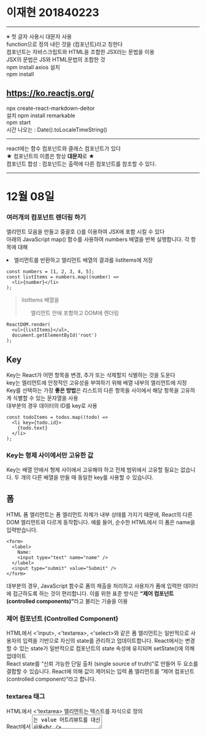 # 이재현 201840223
<hr>
※ 첫 글자 사용시 대문자 사용<br>
function으로 정의 내린 것을 (컴포넌트)라고 칭한다<br>
컴포넌트는 자바스크립트와 HTML을 조합한 JSX라는 문법을 이용<br>
JSX의 문법은 JS와 HTML문법의 조합한 것<br>
npm install axios 설치 <br>
npm install <br>

## https://ko.reactjs.org/

npx create-react-markdown-deitor<br>
설치 npm install remarkable<br>
npm start<br>
시간 나오는 : Date().toLocaleTimeString() <br>
<hr>
react에는 함수 컴포넌트와 클래스 컴포넌트가 있다 <br> 
★ 컴포넌트의 이름은 항상 <b>대문자</b>로 ★ <br>
컴포넌트 합성 : 컴포넌트는 출력에 다른 컴포넌트를 참조할 수 있다.<br>
<hr>

# 12월 08일
### 여러개의 컴포넌트 렌더링 하기
엘리먼트 모음을 만들고 중괄호 {}를 이용하여 JSX에 포함 시킬 수 있다  
아래의 JavaScript map() 함수를 사용하여 numbers 배열을 반복 실행합니다.  각 항목에 대해 <li> 엘리먼트를 반환하고 엘리먼트 배열의 결과를 listItems에 저장
```
const numbers = [1, 2, 3, 4, 5];
const listItems = numbers.map((number) =>
  <li>{number}</li>
);
```
> listItems 배열을 <ul>엘리먼트 안에 포함하고 DOM에 렌더링
```
ReactDOM.render(
  <ul>{listItems}</ul>,
  document.getElementById('root')
);
```
## Key
Key는 React가 어떤 항목을 변경, 추가 또는 삭제할지 식별하는 것을 도운다  
key는 엘리먼트에 안정적인 고유성을 부여하기 위해 배열 내부의 엘리먼트에 지정  
Key를 선택하는 가장 <b>좋은 방법</b>은 리스트의 다른 항목들 사이에서 해당 항목을 고유하게 식별할 수 있는 문자열을 사용  
대부분의 경우 데이터의 ID를 key로 사용  
```
const todoItems = todos.map((todo) =>
  <li key={todo.id}>
    {todo.text}
  </li>
);
```
### Key는 형제 사이에서만 고유한 값
Key는 배열 안에서 형제 사이에서 고유해야 하고 전체 범위에서 고유할 필요는 없습니다. 두 개의 다른 배열을 만들 때 동일한 key를 사용할 수 있습니다.  

## 폼
HTML 폼 엘리먼트는 폼 엘리먼트 자체가 내부 상태를 가지기 때문에, React의 다른 DOM 엘리먼트와 다르게 동작합니다. 예를 들어, 순수한 HTML에서 이 폼은 name을 입력받습니다.  
```
<form>
  <label>
    Name:
    <input type="text" name="name" />
  </label>
  <input type="submit" value="Submit" />
</form>
```
대부분의 경우, JavaScript 함수로 폼의 제출을 처리하고 사용자가 폼에 입력한 데이터에 접근하도록 하는 것이 편리합니다. 이를 위한 표준 방식은 <b>“제어 컴포넌트 (controlled components)“</b>라고 불리는 기술을 이용  

### 제어 컴포넌트 (Controlled Component)
HTML에서 <'input>, <'textarea>, <'select>와 같은 폼 엘리먼트는 일반적으로 사용자의 입력을 기반으로 자신의 state를 관리하고 업데이트합니다. React에서는 변경할 수 있는 state가 일반적으로 컴포넌트의 state 속성에 유지되며 setState()에 의해 업데이트  
React state를 “신뢰 가능한 단일 출처 (single source of truth)“로 만들어 두 요소를 결합할 수 있습니다.
React에 의해 값이 제어되는 입력 폼 엘리먼트를 “제어 컴포넌트 (controlled component)“라고 합니다.  

### textarea 태그
HTML에서 <'textarea> 엘리먼트는 텍스트를 자식으로 정의  
React에서 <textarea>는 value 어트리뷰트를 대신 사용  
이렇게하면 <textarea>를 사용하는 폼은 한 줄 입력을 사용하는 폼과 비슷하게 작성  

```
class EssayForm extends React.Component {
  constructor(props) {
    super(props);
    this.state = {
      value: 'Please write an essay about your favorite DOM element.'
    };

    this.handleChange = this.handleChange.bind(this);
    this.handleSubmit = this.handleSubmit.bind(this);
  }

  handleChange(event) {
    this.setState({value: event.target.value});
  }

  handleSubmit(event) {
    alert('An essay was submitted: ' + this.state.value);
    event.preventDefault();
  }

  render() {
    return (
      <form onSubmit={this.handleSubmit}>
        <label>
          Essay:
          <textarea value={this.state.value} onChange={this.handleChange} />
        </label>
        <input type="submit" value="Submit" />
      </form>
    );
  }
}
```

### select 태그
HTML에서 <'select>는 드롭 다운 목록을 만듭니다
  
```
<select>
  <option value="grapefruit">Grapefruit</option>
  <option value="lime">Lime</option>
  <option selected value="coconut">Coconut</option>
  <option value="mango">Mango</option>
</select>
```





# 12월 01일
** 함수형 / 클래스형 2개가 있다.**  

다섯 단계로 Clock과 같은 함수 컴포넌트를 클래스로 변환할 수 있습니다.  

React.Component를 확장하는 동일한 이름의 ES6 class를 생성합니다.  
render()라고 불리는 빈 메서드를 추가합니다.  
함수의 내용을 render() 메서드 안으로 옮깁니다.    
render() 내용 안에 있는 props를 this.props로 변경합니다.  
남아있는 빈 함수 선언을 삭제합니다.  
```
class Clock extends React.Component {
  render() {
    return (
      <div>
        <h1>Hello, world!</h1>
        <h2>It is {this.props.date.toLocaleTimeString()}.</h2>
      </div>
    );
  }
}
```
### 클래스에 로컬 State 추가하기
render() 메서드 안에 있는 this.props.date를 this.state.date로 변경합니다.  
```
class Clock extends React.Component {
  render() {
    return (
      <div>
        <h1>Hello, world!</h1>
        ■<h2>It is {this.state.date.toLocaleTimeString()}.</h2>■
      </div>
    );
  }
}
```
초기 this.state를 지정하는 class constructor를 추가
초기화 시켜준다.    
```
class Clock extends React.Component {
  constructor(props) {
    super(props);
   ■ this.state = {date: new Date()}; ■
  }

  render() {
    return (
      <div>
        <h1>Hello, world!</h1>
        <h2>It is {this.state.date.toLocaleTimeString()}.</h2>
      </div>
    );
  }
}
```
여기서 어떻게 props를 기본 constructor에 전달하는지 유의  
```
  constructor(props) {
   ■ super(props); ■
    this.state = {date: new Date()};
  }
```
클래스 컴포넌트는 항상 props로 기본 constructor를 호출 

<.Clock /> 요소에서 date prop을 삭제  
```
ReactDOM.render(
 ■ <Clock />, ■
  document.getElementById('root')
);

```
## 결과 
```
class Clock extends React.Component {
  constructor(props) {
    super(props);
    this.state = {date: new Date()};
  }

  render() {
    return (
      <div>
        <h1>Hello, world!</h1>
        <h2>It is {this.state.date.toLocaleTimeString()}.</h2>
      </div>
    );
  }
}

ReactDOM.render(
  <Clock />,
  document.getElementById('root')
);
```
## 생명주기 메서드를 클래스에 추가

많은 컴포넌트가 있는 애플리케이션에서   컴포넌트가 삭제될 때  해당 컴포넌트가 사용 중이던 리소스를 확보하는 것이 중요  

Clock이 처음 DOM에 렌더링 될 때마다 타이머를 설정  이것은 React에서 **“마운팅”**  

Clock에 의해 생성된 DOM이 삭제될 때마다 타이머를 해제  이것은 React에서 **“언마운팅”**  

컴포넌트 클래스에서 특별한 메서드를 선언하여 컴포넌트가 마운트되거나 언마운트 될 때 일부 코드를 작동
```
class Clock extends React.Component {
  constructor(props) {
    super(props);
    this.state = {date: new Date()};
  }
■
■  componentDidMount() {
    갱신해주는 역할  
■  }
■
■  componentWillUnmount() {
■  } 

  render() {
    return (
      <div>
        <h1>Hello, world!</h1>
        <h2>It is {this.state.date.toLocaleTimeString()}.</h2>
      </div>
    );
  }
}
```
이러한 메서드들은 **생명주기 메서드**라고 한다.  

## setState()에 대해서 알아야 할 세 가지
> 직접 State를 수정 X  
this.state를 지정할 수 있는 유일한 공간은 바로 constructor
>

```
this.state.comment = 'Hello';  X
this. ■set■ State({comment: 'Hello'}); O
```
>State 업데이트는 비동기적일수 있다.  
this.props와 this.state가 비동기적으로 업데이트될 수 있기 때문  
>
```
this.setState({
  counter: this.state.counter + this.props.increment, 안쪽 this X
});
 -> ◆ 변경 ◆ 
this.setState((state, props) => ({
  counter: state.counter + props.increment
})); 
```
>State 업데이트는 병합된다
setState()를 호출할 때  
React는 제공한 객체를 현재 state로 병합
>

## 데이터는 아래로 흐른다.
부모 컴포넌트나 자식 컴포넌트 모두 특정 컴포넌트가 유상태인지 또는 무상태인지 알 수 없고  그들이 함수나 클래스로 정의되었는지에 대해서 관심을 가질 필요가 없다

## 이벤트 처리 
HTML
```
<button onclick="activateLasers()">
  Activate Lasers
</button>
```
React
```
<button onClick={activateLasers}>
  Activate Lasers
</button>
```
차이점으로, React에서는 false를 반환해도 기본 동작을 방지할 수 없습니다.  

반드시 preventDefault를 명시적으로 호출



# 11월 24일

state를 이용하여 remarkable에 변환할 마크다운 문장을 제출 <br>
글이 입력되면 handleChange 이븐트를 사용하여 state의 value를 갱신 <br>
getRawMarkup()메소드를 이용하여 init에 적용<br>
<hr>
React는 처음부터 점진적으로 적용할 수 있도록 설계되었다<br>
필요만큼 react를 사용가능<br>
codesandbox는 create-react-app으로 생성된 프로젝트와 동일한 환경에서 테스트 가능<br>
cdn방식으로 간편하게 테스트를 할 수 있도록 html코드를 제공<br>
react문서가 어렵게 느껴지면 tania rascia가 쓴 react개요를 먼저학습<br>
개발을 통해 react를 학습하고 싶다면 자습서 추천<br>
<hr>

### jsx 
jsx는 React “엘리먼트(element)” 를 생성 <br>
jsx가 필수사용은 아님 하지만 시각적으로 도움이된다고 생각 <br> 
jsx의 중괄호 안에는 유효한 모든 JavaScript 표현식을 넣을 수 있다.<br>
어트리뷰트에 따옴표를 이용해 문자열 리터럴을 정의할 수 있다<br>

<.img/> <br>
<.img> <./img> 마감을 안시켜주면 오류 발생 <br>

#### 엘리먼트 렌더링
element는 react앱의 가장 작은 단위 <br>
브라우저 DOM 엘리먼트와 달리 React 엘리먼트는 일반 객체이며(plain object) 쉽게 생성할 수 있습니다. React DOM은 React 엘리먼트와 일치하도록 DOM을 업데이트<br>
React 엘리먼트를 루트 DOM 노드에 렌더링하려면 둘 다 ReactDOM.render()로 전달<br>

### Components and Props
컴포넌트를 정의하는 가장 간단한 방법은 JavaScript 함수를 작성<br>
React가 사용자 정의 컴포넌트로 작성한 엘리먼트를 발견하면 JSX 어트리뷰트와 자식을 해당 컴포넌트에 단일 객체로 전달 이것을 Props라고 말한다<br>
props는 읽기전용<br>
<b> 모든 React 컴포넌트는 자신의 props를 다룰 때 반드시 순수 함수처럼 동작해야한다</b>

### State and Lifecycle
스스로 업데이트 = > 컴포넌트에 <b>“state”</b>를 추가 <br>




# 11월 17일

### TodoList
TodoApp과 TodoList 두개의 컴포넌트로 구성 <br>
handleChange는 모든 키보드 입력마다 React의 state를 갱신해서 보여준다 <br>
element에서 확인 <br>
시간순으로 작동하는 순서 <br>
유저입력 > habdleChange > react 의 state갱신 form element가 react state를 참조한다 <br>
유저 입력을 강제로 대문자로 변경시에도 사용 <br>
handleChange(event){
    this.setState({value:event.target.value.toUpperCase()})
}

render()에서 초기 렌더링 실행<br>
onChange()를 통해 input에 입력이됨<br>
그러므로 state 상태로 변경<br>

입력된 값은 state의 "text:"에 <b>임시로 저장</b><br>
> className처럼 html과 구분하기 위해 jsx에서 사용하는 키워드<br>

버튼 클릭시 버튼의 숫자 증가 <br>
리스트는 배열로 저장이된다 <br>
item.length를 통해 list수 확인<br>

input area에 이벤트 발생시 <br>
handleChange(e)가 동작하면서 State의 text값
변경 <br>
크롬 DevTool에서 실시간으로 state가 변화하는것을 확인
<br>
handleChange 메소드중에서 prevent
<br>
timer.html <br>
<br>
 - state = 0<br>
 - state.seconds +1 > state에 1더하기<br>
 - this.tick(), 1000  >> 1초(1000) 마다 한번씩 tick 실행<br>

#### keyprops
key는 props의 안정적으로 사용할 수 있도록 고유성을 부여<br>
유일한 값이라면 그 값이 무엇이든 상관x<br>
react가 어떤 props를 변경/추가/삭제시 식별하는것을 도움
<br>
반드시 date를 사용하지않고 배열의 index값 사용이 가능 <br> 

#### 외부 플러그인을 사용하는 컴포넌트
외부 컴포넌트를 사용한 markdown에디터 <br>
remarkable.js로 검색해야 찾을수있음 <br>

# 11월 10일 
깃허브 배포 <br>
배포전 GitHub저장소의 branch를 확인<br>
깃허브 주소를 영화 앱이 인식할 수 있도록 package.json파일을 수정<br>
(본인의 계정을 사용하면된다) <br>
homepage키와 키값을 browserslist키 아래에 추가
<br>

. push명령을 통해 최종 키 입력 <br>
. 깃허브에서 제공하는 github pages서비스로 배포 <br>
. npm install gh-pages <br>
. 마지막으로 깃허브의 저장소 이름을 <b>재확인</b> <br>
<b> git remote -v 버전 확인 </b> <br>
<b> npm run deploy </b> 입력시 배포 실행 

#### 배포
npm run build<br>
실행을 하면 build폴더 생성 > 필요한 파일 생성<br>
이 파일을 웹서버에 업로드 <br>
index.html을 살펴보면 <br>
F12 > 네이트워크 + F5(새로고침)<br>

## 파일경로 수정시 중요사항
package.json <br>
"homepage": "file:///C:/WebContentPro/movie_app_2021-5/build"
<br>
경로 설정 값을 주고 업로드해야한다 <br>
github는 github값을 넣어주고 업로드하면 실행
경로 설정 해준뒤에 <br> 
<b>npm run deploy</b>실행후 결과 창 확인 <br>
npm start로 실행해야함<br>

<hr>
React 특징 <br>
상호작용이 많은 UI개발에 적합 <br> 
컴포넌트 로직은 JavaScript로 작성 <br>
캡슐화된 컴포넌트로 개발되어 재사용이 용이 <br>
DOM과는 별개로 상태를 관리 가능 <br>
기술 스택의 나머지 부분에는 관여 X <br>
기존 코드와 별개로 개발 가능 <br> 
React Native를 이용하면 모바일 앱도 만들 수 있다. <br>
CDN:ContentDeliveryNetwork <b>or</b> <br> Content Distribution Network<br>
CORS:특정 헤더를 통해서 브라우저에게 원 출처(origin)에서 실행되고 있는 웹 애필리케이션이 다른 출처 <br>(cross-origin)에 원하는 리소스에 접근할 수 있는 권한이 있는지 없는지를 알려주는 메커니즘<br>
Babel:ECMAScript 2015+ 코드를 이전 JavaScript엔진에서 실행할 수 있는 이전 버전과 호환되는 JavaScript버전으로 변환하는 데 주로 사용되는 무료 오픈 소스 JavaScript 트랜스 컴파일러 <br>

### 간단한 컴포넌트 
React component에서 render()메소드 
<hr>

html에서 cdn에서 <.script>태그 사용시 <br> 
type = "text/babel" 추가 <br> 



# 11월 03일

Markdown Tip <br>
npm cache clean --force <br>
npm rebuild <br>
rm -rf node modules <br>
npm install <br>

rm 명령이 실행되지않을때 shell을 관리자 권한으로 실행후 다시시도
안될경우 탐색기에서 삭제
cache clean / rebuild를 통해 해결이 될때도 있음


package.json은 패키지 의존성 관리 파일
협업시 팀원딜 각자의 컴퓨터에 같은 패키지들을 설치해서 동일한 개발환경을 구성해야함
그때 사용하는것이 package.json

팀원들과의 버전이 안맞을 때 오류발생 
1. npm 버전확인 - npm -version 
2. node modoules 폴더 전체삭제
3. npm cache 삭제
4. node modules 재설치
5. npm install <br>

package.json은 version range사용
express:~4.16.1
<br>
package-lock.json은 
package.json~~~~
<br>
lock파일이 있으면 install명령은 json을 사용하지않고 실행
<br>

lock은 package.json이 변경될 때마다 업데이트가 진행된다





<hr>

# 10월 27일
###### 해결 소스 문제 방안 
npm cache clean --force <br>
npm rebuild <br>
rm -rf node_module <br>
npm install <br>

### react-router-dom 설치
터미널에서 npm install react-router-dom 입력 <br>
> components폴더에 Movie 컴포넌트 이동 <br>
> routes폴더에 Home.js & About.js 생성 <br>
> Home.js수정 <br>
> Home.css 생성 <br>
> App.js 수정 <br>

localhost:3000/#에 path props로 전달한 값
/about을 붙인후 접속하면<br> 
URL: localhost:3000/#/about
<br>

path props 를 "/"로 입력한 이유 <br>
localhost:3000접속시 기본으로 보여줄 컴포넌트를
Home으로 하기위해서<br>

localhost:3000접속시 주소 뒤에 자동으로 /#/ 붙으면서 영화 앱 화면 표시 <br>

리다이렉트 기능 사용 -> route props의 history키를 활용 해야함 <br>

history키에는 push, go, goBack, goForward와 같은 키가 있으며, 그 키에는 URL을 변경해 주는
함수<br>

이 함수들을 이용해서 리다이렉트 기능을 구현<br>

#### App.js 해결방안 
Route 컴포넌트에 exact props를 추가하면 해결 <br>
exact props는 Route 컴포넌트가 path props와 정확하게 일치하는 URL에만 반응하도록 한다

# 10월 13일
import Movie from './Movie' <br>
key props는 유일해야 한다 API에서 넘겨주는 id값을 사용
console.log()는 사용 X

### Movie 컴포넌트 수정하기
console을 확인해 보면 두가지 warnin을 확인가능하다<br>
JSX에 사용한 속성 중 class속성이 className으로 사용되어야 한다 <br>
genres props가 required로 되어 있는데 
Movie 컴포넌트에 undefined로 넘어감 <br>
<hr>
Slice함수를 이용하여 구현<br>
"hereisstring".slice(0,10) <br>
└012 ... 11┘       시작,끝 <br>
hereisstri <br>
└012 ... 9┘ 
<br>
genres.map((genre,index)=> {...}) <br>
            배열 원소 / 1,2,3, ... 번째

## ★ Code 해석 ★
function Movie ({id,title,year,summary,poster}){<br>
    retrun<.h4>{title}<.h4> <br>
}<br>
└ 음식 앱을 만들 때 컴포넌트를 map() 함수로 출력했던 것과 같이 코딩

import Movie from './Movie' <br>
└ movies.map()에 전달한 함수가 <Movie/>를 반환하도록 지정 

<Movie <br>
id={movie.id} <br>
year={movie.year} <br>
title={movie.title} <br>
summary={movie.summary} <br>
poster={movie.medium_cover_image} <br>
/> <br>
└ key props는 유일해야한다 그러므로 API에서 넘겨주는 id값을 사용해야한다

# 10월 06일
### 영화 앱 만들기
영화 데이터를 로딩시 fetch()함수를 이용한다 <br>
첫번째 인자로 URL, 두번째 인자로 옵션 객체를 받고, Promise 타입의 객체를 반환<br>
하지만 <b>※ axios ※</b> 를사용 <br>

>터미널에서 "npm install axios" 설치

status : 응답상태 메시지 <br>
data : 영화 데이터<br>
movie_count : API가 보내준 영화 데이터 개수<br>
limit : 보내준 데이터의 개수<br>
movies키의 서브키로 id,url,lmdb_code,title 등 제공한다<br>
> ※ YTS에서는 영화 토렌트 파일을 업로드 하기에 불법이라서 주소가 매번 바뀐다.

> ※ YTS의 endpoint/list_movies.json사용시
yts-proxy.now.sh에 /list_movies.json을 붙이면 사용가능 <br>
● YTS의 다른 endpoint와 함께 사용시 <br>
yts-proxy.now.sh에 endpoint를 붙이면 가능

## [ EX ]
● yts-proxy.now.sh/list_movies.json?movie_id=10 이하고 접속하면 아이디가 10인 영화의 자세
한 정보를 볼 수 있다 <br>

● API를 사용하려면 axios를 import한 다음, componentDidMount()함수에서 axios로 API를 호출 <br>

● getMovies()함수를 만들고, 이 함수 안에서 axios.get()이 실행<br>

● axios.get()의 return값은 movies에 저장<br>
● componentDidMount()함수가 실행되면 this.getMovie()가 실행<br>

● 시간이 필요하다는 것을 알리기 위해서는 async, await 키워드가 필요<br>

● 자바스크립트에게 시간이 필요하다는 것을 알리려면 async를 ()앞에 붙이고,<br>
● 실제 시간이 필요한 대상인 axios.get()함수 에는 await을 붙인다

#### 이 데이터 구조는 음식 앱을 만들 때 사용했던 데이터 구조와 동일 !!

# 09월 29일
 git --version => 버전확인후 2.28.0이상 버전 설치 권장<br>
 git config --global init.defaultBranch main<br>
 git branch -m master main<br>
<br>
git clone http://github~~ <br>
cd {repo-name} -[로컬 프로젝트로 폴더로 들어감] <br>
npm install - [이때 node-module 설치] <br>
npm start <br>

npm install prop-types 설치<br>
import PropTypes (<-이름 변경가능) from 'prop-types'; 추가 App.js파일 위에 <br>

prop-types 설치 -> 등록이 되어있으면 설치가 정상적으로 된것. <br>

isRequired는 필요하다는 의미 - rating에는 string 자료형이 반드시 <b><u>필요</u></b>! <br>
rating:PropTypes.<b><u>string.</u></b>isRequired -> <b><u>number</u></b> 교체 <br>


* props - 정적인 데이터만 가능 <br>
* state - 동적인 데이터를 다룰때 사용 <br>
└─> class형 컴포넌트에서 사용 <br>

<mark>JSX</mark>를 반환해야 하지만 class형에서는 바로 return을 사용할 수 없다.<br>
render() 함수 내에서 return문을 사용 <br>
함수형 컴포넌트는 return문이 <mark>JSX</mark>를 반환하지만 <br>
클래스형 컴포넌트는 render()함수가<mark>JSX</mark>를반환 <br>

#### state 정의
class 안에 state = {} 작성후 state를 정의<br>
* state는 객체형태의 데이터 <br>
* state사용시  소문자로 사용한다 <br>
* state = count키와 키값을 0으로 추가 <br>
<ul>
state={ <br>
    count:0 <br>
} <br>
</ul>
<hr>
<ul>
add = () => { <br>
    console.log('add'); <br>
}<br>
minus = () => { <br>
    console.log('minus'); <br>
}<br>
<.button onClick =this.add}>ADD</button> <br>
<.button onClick =this.minus}>Minus</button><br>
this.state.count = 1 <br>
this.state.count = -1 <br>
└─> ※ <b>경고</b> 발생 state는 직접 변경 XX <br>

### 변경 >> this.setState({count:1}) OR<br>  this.setState({count:-1}) 
<b> setState()</b> 함수를 사용해서 state값을 변경 <br>
-> 경고는 없어지지만 단순히 버튼실행시 1/-1로만 변할뿐 지속적인 증가는 XX
- 증감키 : this.setState({count:this.state.count + 1 / -1}) <br>
- └─ 성능에 문제가 생길수있다
- setState()함수의 인자로 전달시 성능 문제 X
this.setState(current=>({count:this.state.count +1/-1}))
</ul>

constructor() : 컴포넌트 생성시 state 값을 초기화 or 메서드를 바인딩 할 때 사용 <br>

자바스크립트에서<mark>super</mark>는 부모클래스 생성자의 참조한다는 의미<br>
super를 호출하기 전에는 this를 사용할수없다 <br>
└─super를 먼저 호출후 this를 사용이 가능하다 <br>





# 09월 17일 
컴포넌트는 자바스크립트와 HTML을 조합한 JSX라는 문법을 사용해서 만든다. <br>

import React from 'react' 
### props
Props란 컴포넌트에서 컴포넌트로 전달하는 데이터를 말한다. <br>
함수의 매개변수 역할을 하는 것 <br> 
props를 사용하면 컴포넌트를 효율적으로 사용할 수 있다.<br>
<hr>
>단순히 붙여 놓기만 했을 경우 문제발생 <br>
리스트의 내용이 모두 동일 <br>
만약 영화 앱의 리스트라면 값이 모두 달라야하는데 이때 사용하는것이 <b>props</b> <br>
props의 전달 데이터는 <b> 문자열인 경우를 제외하면 모두 중괄호 ‘{ } ‘로 감싸야 한다.</b> <br>
props에는 불리언 값(true, false), 숫자, 배열과 같은 다양한 형태의 데이터를 사용할 수 있다.<br>
객체의 특정 값을 사용할 때는 점(.)연산자를 사용한다<br>
데이터의 개수가 많아지면 구조 분할 할당을 사용하는 것이 편리<br>

### key props 
리스트의 각 원소는 유일한 “key” prop을 가져야 함 <br>
리액트의 원소들은 유일해야 하는데 리액트 원소가 리스트에 포함되면서, 유일성이 없어져서 발생하는 문제 <br>
img 관련 메시지는 alt속성을 추가 하지 않아서 생기는 것이니 alt 속성을 추가하면 해결 할 수 있다 <br>
이미지의 위치는 /src/images/1.jpg이다. 반드시 src 아래 두어야 한다 <br>
ex > import img01 from ‘./images/1.jpg’ <br>

# 09월 08일 
리액트 기초개념

npm install 
npx -g

npx create-react-app movie_app_2021-5<br>

Edit.package.json<br>
test,eject삭제

npm start로 앱을 실행

App.js <br>
index.js<br>
해석하고 <br>
index,html 에 끼워 넣는 형식 <br>




# 09월 01일
<br>
https://2020.stateofjs.com/ko-KR/
<br>
var . boolean . string . for/if/while<br>
let . const
<br>
power shell 관리자권한으로 실행 (코드 붙여 넣고 껏다 키기)<br>
Set-ExecutionPolicy Bypass -Scope Process -Force; [System.Net.ServicePointManager]::SecurityProtocol = [System.Net.ServicePointManager]::SecurityProtocol -bor 3072; iex ((New-Object System.Net.WebClient).DownloadString('[https://community.chocolatey.org/install.ps1](https://community.chocolatey.org/install.ps1)'))
<br>
choco -v 로 버전확인

내용<br>
클론 코딩 : 실제로 존재하는 사이트나 앱의 코드를 보며 그대로 따라 만들면서 해당 언어나 <br>
기술을 습득하는 방법<br>
<br>
완성된 프로젝트를 클론해서 하나씩 완성해 가는 실습위주의 학습으로 <br>
3가지 : 빠르고,효과적,실용적 <br>
GitHub의 수많은 오픈 소스들이 학습의 도구가 된다. <br>
<hr>
부작용 및 학습방법<br>
1.맹목적으로 카피해서 사용 X<br>
2.모르는 내용 코드 -> 질문 or 검색<br>
3.학습자의 개성을 살려 코딩<br>
4.주석을 상세하게<br>
5.readme.md를 이용해 문서화<br>
6.지속적인 커밋 포트폴리오 생성<br>
7.학습한 내용으로 다른 프로젝트를 자체적으로 생성